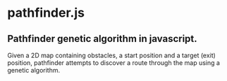 # pathfinder.js
Pathfinder genetic algorithm in javascript.
---
Given a 2D map containing obstacles, a start position and a target (exit) position, pathfinder attempts to discover a route through the map using a genetic algorithm. 
